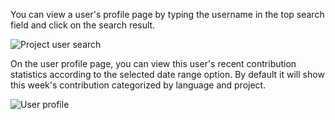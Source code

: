 You can view a user's profile page by typing the username in the top search field and click on the search result.

<img alt="Project user search" src="images/project-user-search.png" />

On the user profile page, you can view this user's recent contribution statistics according to the selected date range option.
By default it will show this week's contribution categorized by language and project.

<img alt="User profile" src="images/user-profile.png" />
